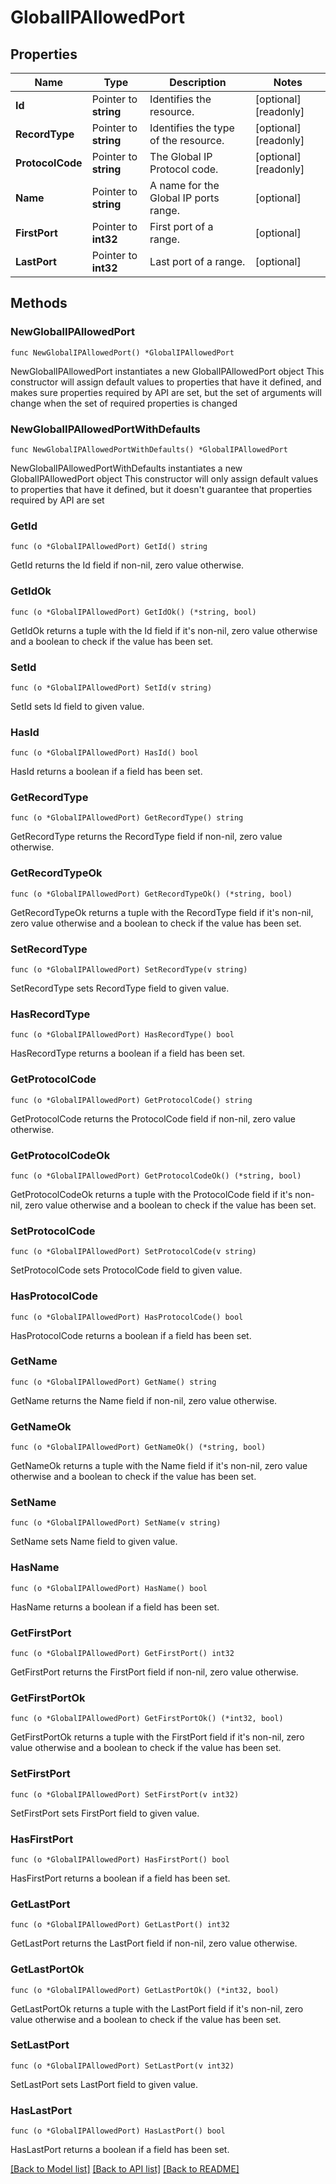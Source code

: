# GlobalIPAllowedPort

## Properties

Name | Type | Description | Notes
------------ | ------------- | ------------- | -------------
**Id** | Pointer to **string** | Identifies the resource. | [optional] [readonly] 
**RecordType** | Pointer to **string** | Identifies the type of the resource. | [optional] [readonly] 
**ProtocolCode** | Pointer to **string** | The Global IP Protocol code. | [optional] [readonly] 
**Name** | Pointer to **string** | A name for the Global IP ports range. | [optional] 
**FirstPort** | Pointer to **int32** | First port of a range. | [optional] 
**LastPort** | Pointer to **int32** | Last port of a range. | [optional] 

## Methods

### NewGlobalIPAllowedPort

`func NewGlobalIPAllowedPort() *GlobalIPAllowedPort`

NewGlobalIPAllowedPort instantiates a new GlobalIPAllowedPort object
This constructor will assign default values to properties that have it defined,
and makes sure properties required by API are set, but the set of arguments
will change when the set of required properties is changed

### NewGlobalIPAllowedPortWithDefaults

`func NewGlobalIPAllowedPortWithDefaults() *GlobalIPAllowedPort`

NewGlobalIPAllowedPortWithDefaults instantiates a new GlobalIPAllowedPort object
This constructor will only assign default values to properties that have it defined,
but it doesn't guarantee that properties required by API are set

### GetId

`func (o *GlobalIPAllowedPort) GetId() string`

GetId returns the Id field if non-nil, zero value otherwise.

### GetIdOk

`func (o *GlobalIPAllowedPort) GetIdOk() (*string, bool)`

GetIdOk returns a tuple with the Id field if it's non-nil, zero value otherwise
and a boolean to check if the value has been set.

### SetId

`func (o *GlobalIPAllowedPort) SetId(v string)`

SetId sets Id field to given value.

### HasId

`func (o *GlobalIPAllowedPort) HasId() bool`

HasId returns a boolean if a field has been set.

### GetRecordType

`func (o *GlobalIPAllowedPort) GetRecordType() string`

GetRecordType returns the RecordType field if non-nil, zero value otherwise.

### GetRecordTypeOk

`func (o *GlobalIPAllowedPort) GetRecordTypeOk() (*string, bool)`

GetRecordTypeOk returns a tuple with the RecordType field if it's non-nil, zero value otherwise
and a boolean to check if the value has been set.

### SetRecordType

`func (o *GlobalIPAllowedPort) SetRecordType(v string)`

SetRecordType sets RecordType field to given value.

### HasRecordType

`func (o *GlobalIPAllowedPort) HasRecordType() bool`

HasRecordType returns a boolean if a field has been set.

### GetProtocolCode

`func (o *GlobalIPAllowedPort) GetProtocolCode() string`

GetProtocolCode returns the ProtocolCode field if non-nil, zero value otherwise.

### GetProtocolCodeOk

`func (o *GlobalIPAllowedPort) GetProtocolCodeOk() (*string, bool)`

GetProtocolCodeOk returns a tuple with the ProtocolCode field if it's non-nil, zero value otherwise
and a boolean to check if the value has been set.

### SetProtocolCode

`func (o *GlobalIPAllowedPort) SetProtocolCode(v string)`

SetProtocolCode sets ProtocolCode field to given value.

### HasProtocolCode

`func (o *GlobalIPAllowedPort) HasProtocolCode() bool`

HasProtocolCode returns a boolean if a field has been set.

### GetName

`func (o *GlobalIPAllowedPort) GetName() string`

GetName returns the Name field if non-nil, zero value otherwise.

### GetNameOk

`func (o *GlobalIPAllowedPort) GetNameOk() (*string, bool)`

GetNameOk returns a tuple with the Name field if it's non-nil, zero value otherwise
and a boolean to check if the value has been set.

### SetName

`func (o *GlobalIPAllowedPort) SetName(v string)`

SetName sets Name field to given value.

### HasName

`func (o *GlobalIPAllowedPort) HasName() bool`

HasName returns a boolean if a field has been set.

### GetFirstPort

`func (o *GlobalIPAllowedPort) GetFirstPort() int32`

GetFirstPort returns the FirstPort field if non-nil, zero value otherwise.

### GetFirstPortOk

`func (o *GlobalIPAllowedPort) GetFirstPortOk() (*int32, bool)`

GetFirstPortOk returns a tuple with the FirstPort field if it's non-nil, zero value otherwise
and a boolean to check if the value has been set.

### SetFirstPort

`func (o *GlobalIPAllowedPort) SetFirstPort(v int32)`

SetFirstPort sets FirstPort field to given value.

### HasFirstPort

`func (o *GlobalIPAllowedPort) HasFirstPort() bool`

HasFirstPort returns a boolean if a field has been set.

### GetLastPort

`func (o *GlobalIPAllowedPort) GetLastPort() int32`

GetLastPort returns the LastPort field if non-nil, zero value otherwise.

### GetLastPortOk

`func (o *GlobalIPAllowedPort) GetLastPortOk() (*int32, bool)`

GetLastPortOk returns a tuple with the LastPort field if it's non-nil, zero value otherwise
and a boolean to check if the value has been set.

### SetLastPort

`func (o *GlobalIPAllowedPort) SetLastPort(v int32)`

SetLastPort sets LastPort field to given value.

### HasLastPort

`func (o *GlobalIPAllowedPort) HasLastPort() bool`

HasLastPort returns a boolean if a field has been set.


[[Back to Model list]](../README.md#documentation-for-models) [[Back to API list]](../README.md#documentation-for-api-endpoints) [[Back to README]](../README.md)


